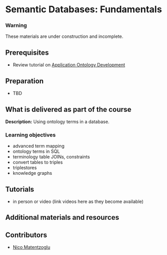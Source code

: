 # Semantic Databases: Fundamentals

### Warning
These materials are under construction and incomplete.

## Prerequisites
- Review tutorial on [Application Ontology Development](/redesign/05_applicationOntologyDevelopment.md)

## Preparation
- TBD

## What is delivered as part of the course

**Description:**  Using ontology terms in a database.

### Learning objectives
- advanced term mapping
- ontology terms in SQL
- terminology table JOINs, constraints
- convert tables to triples
- triplestores
- knowledge graphs

## Tutorials
- in person or video (link videos here as they become available)

## Additional materials and resources

## Contributors
- [Nico Matentzoglu](https://orcid.org/0000-0002-7356-1779)